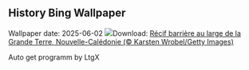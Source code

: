 ## History Bing Wallpaper
Wallpaper date: 2025-06-02
![](https://www.bing.com/th?id=OHR.GrandeTerreReef_FR-CA5296140258_UHD.jpg&w=1000)Download: [Récif barrière au large de la Grande Terre, Nouvelle-Calédonie (© Karsten Wrobel/Getty Images)](https://www.bing.com/th?id=OHR.GrandeTerreReef_FR-CA5296140258_UHD.jpg)

Auto get programm by LtgX
